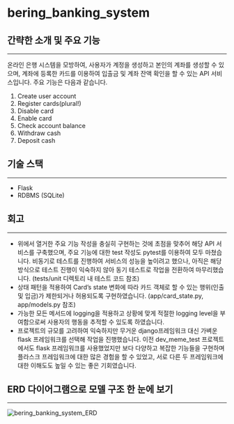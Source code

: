 # bering_banking_system

## 간략한 소개 및 주요 기능
---

온라인 은행 시스템을 모방하여, 사용자가 계정을 생성하고 본인의 계좌를 생성할 수 있으며, 계좌에 등록한 카드를 이용하여 입출금 및 계좌 잔액 확인을 할 수 있는 API 서비스입니다. 주요 기능은 다음과 같습니다.

1. Create user account
2. Register cards(plural!)
3. Disable card
4. Enable card
5. Check account balance
6. Withdraw cash
7. Deposit cash

## 기술 스택
---

- Flask
- RDBMS (SQLite)

## 회고
---

- 위에서 열거한 주요 기능 작성을 충실히 구현하는 것에 초점을 맞추어 해당 API 서비스를 구축했으며, 주요 기능에 대한 test 작성도 pytest를 이용하여 모두 마쳤습니다. 비동기로 테스트를 진행하여 서비스의 성능을 높이려고 했으나, 아직은 해당 방식으로 테스트 진행이 익숙하지 않아 동기 테스트로 작업을 전환하여 마무리했습니다. (tests/unit 디렉토리 내 테스트 코드 참조)
- 상태 패턴을 적용하여 Card’s state 변화에 따라 카드 객체로 할 수 있는 행위(인출 및 입금)가 제한되거나 허용되도록 구현하였습니다. (app/card_state.py, app/models.py 참조)
- 가능한 모든 메서드에 logging을 적용하고 상황에 맞게 적절한 logging level을 부여함으로써 사용자의 행동을 추적할 수 있도록 하였습니다.
- 프로젝트의 규모를 고려하여 익숙하지만 무거운 django프레임워크 대신 가벼운 flask 프레임워크를 선택해 작업을 진행했습니다. 이전 dev_meme_test 프로젝트에서도 flask 프레임워크를 사용했었지만 보다 다양하고 복잡한 기능들을 구현하며 플라스크 프레임워크에 대한 많은 경험을 할 수 있었고, 서로 다른 두 프레임워크에 대한 이해도도 높일 수 있는 좋은 기회였습니다.

## ERD 다이어그램으로 모델 구조 한 눈에 보기
---
![bering_banking_system_ERD](https://github.com/ando-zone/bering_banking_system/assets/119149274/5d0ec1d0-84ad-45bb-a390-1a270fd6c5ac)

